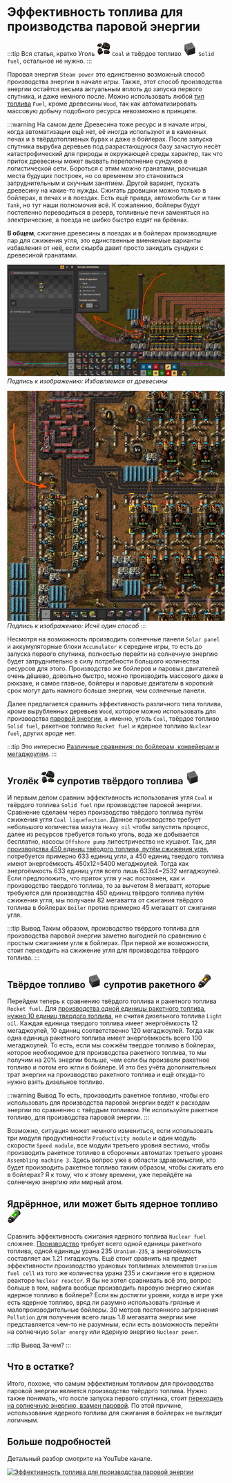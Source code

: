 # Эффективность топлива для производства паровой энергии

:::tip Вся статья, кратко
Уголь *![Coal](../icons/coal.png)* `Coal` и твёрдое топливо *![Solid fuel](../icons/solid-fuel.png)* `Solid fuel`, остальное не нужно.
:::

Паровая энергия `Steam power` это единственно возможный способ производства энергии в начале игры. Также, этот способ производства энергии остаётся весьма актуальным вплоть до запуска первого спутника, и даже немного после. Можно использовать любой [тип топлива](https://wiki.factorio.com/Fuel) `Fuel`, кроме древесины `Wood`, так как автоматизировать массовую добычу подобного ресурса невозможно в принципе.

:::warning На самом деле
Древесина тоже ресурс и в начале игры, когда автоматизации ещё нет, её иногда используют и в каменных печах и в твёрдотопливных бурах и даже в бойлерах. После запуска спутника вырубка деревьев под разрастающуюся базу зачастую несёт катастрофический для природы и окружающей среды характер, так что приток древесины может вызвать переполнение сундуков в логистической сети. Бороться с этим можно гранатами, расчищая места будущих построек, но со временем это становиться затруднительным и скучным занятием. Другой вариант, пускать древесину на какие-то нужды. Сжигать дровишки можно только в бойлерах, в печах и в поездах. Есть ещё правда, автомобиль `Car` и танк `Tank`, но тут наши полномочия всё. К сожалению, бойлеры будут постепенно переводиться в резерв, топливные печи заменяться на электрические, а поезда не шибко быстро ездят на брёвнах.

**В общем**, сжигание древесины в поездах и в бойлерах производящие пар для сжижения угля, это единственные вменяемые варианты избавления от неё, если скырба давит просто закидать сундуки с древесиной гранатами.

![Избавляемся от древесины](../images/PowerProduction/EfficientFuelForSteamPower.01.png)
*Подпись к изображению: Избавляемся от древесины*

![Избавляемся от древесины](../images/PowerProduction/EfficientFuelForSteamPower.02.png)
*Подпись к изображению: Исчё один способ*
:::

Несмотря на возможность производить солнечные панели `Solar panel` и аккумуляторные блоки `Accumulator` к середине игры, то есть до запуска первого спутника, полностью перейти на солнечную энергию будет затруднительно в силу потребности большого количества ресурсов для этого. Производство же бойлеров и паровых двигателей очень дёшево, довольно быстро, можно производить массового даже в рюкзаке, и самое главное, бойлеры и паровые двигатели в короткий срок могут дать намного больше энергии, чем солнечные панели.

Далее предлагается сравнить эффективность различного типа топлива, кроме вырубленных деревьев `Wood`, которое можно использовать для производства [паровой энергии](SteamPower.md), а именно, уголь `Coal`, твёрдое топливо `Solid fuel`, ракетное топливо `Rocket fuel` и ядерное топливо `Nuclear fuel`, других вроде нет.

:::tip Это интересно
[Различные сравнения: по бойлерам, конвейерам и мегаджоулям](https://factoriocheatsheet.com/#basic-power).
:::

## Уголёк ![coal](../icons/coal.png) супротив твёрдого топлива ![solid-fuel](../icons/solid-fuel.png)

И первым делом сравним эффективность использования угля `Coal` и твёрдого топлива `Solid fuel` при производстве паровой энергии. Сравнение сделаем через производство твёрдого топлива путём сжижения угля `Coal liquefaction`. Данное производство требует небольшого количества мазута `Heavy oil` чтобы запустить процесс, далее из ресурсов требуется только уголь, вода же добывается бесплатно, насосы `Offshore pump` липестричество не кушают. Так, для [производства 450 единиц твёрдого топлива, путём сжижения угля](https://kirkmcdonald.github.io/calc.html#data=1-1-19&rp=4&cp=4&min=3&p=coal&belt=fast-transport-belt&items=solid-fuel:r:450), потребуется примерно 633 единиц угля, а 450 единиц твердого топлива имеют энергоёмкость 450x12=5400 мегаджоулей. Тогда как энергоёмкость 633 единиц угля всего лишь 633x4=2532 мегаджоулей. Если предположить, что приток угля у нас постоянен, как и производство твердого топлива, то за вычетом 8 мегаватт, которые требуются для производства 450 единиц твёрдого топлива путём сжижения угля, мы получаем 82 мегаватта от сжигания твёрдого топлива в бойлерах `Boiler` против примерно 45 мегаватт от сжигания угля.

:::tip Вывод
Таким образом, производство твёрдого топлива для производства паровой энергии заметно выгодней по сравнению с простым сжиганием угля в бойлерах. При первой же возможности, стоит переходить на сжижение угля для производства твёрдого топлива.
:::

## Твёрдое топливо ![solid-fuel](../icons/solid-fuel.png) супротив ракетного ![rocket-fuel](../icons/rocket-fuel.png)

Перейдем теперь к сравнению твёрдого топлива и ракетного топлива `Rocket fuel`. Для [производства одной единицы ракетного топлива, нужно 10 единиц твердого топлива](https://kirkmcdonald.github.io/calc.html#data=1-1-19&rp=4&cp=4&min=3&p=coal&belt=fast-transport-belt&items=rocket-fuel:r:1), не считая дизельного топлива `Light oil`. Каждая единица твердого топлива имеет энергоёмкость 12 мегаджоулей, 10 единиц соответственно 120 мегаджоулей. Тогда как одна единица ракетного топлива имеет энергоёмкость всего 100 мегаджоулей. То есть, если мы сожжём твердое топливо в бойлерах, которое необходимое для производства ракетного топлива, то мы получим на 20% энергии больше, чем если бы произвели ракетное топливо и потом его жгли в бойлере. И это без учёта дополнительных трат энергии на производство ракетного топлива и ещё откуда-то нужно взять дизельное топливо.

:::warning Вывод
То есть, производить ракетное топливо, чтобы его использовать для производства паровой энергии ведёт к расходам энергии по сравнению с твёрдым топливом. Не используйте ракетное топливо, для производства паровой энергии.
:::

Возможно, ситуация может немного измениться, если использовать три модуля продуктивности `Productivity module` и один модуль скорости `Speed module`, все модули третьего уровня вестимо, чтобы производить ракетное топливо в сборочных автоматах третьего уровня `Assembling machine 3`. Здесь вопрос уже в области здравомыслия, кто будет производить ракетное топливо таким образом, чтобы сжигать его в бойлерах? Я к тому, что к этому времени, уже перейдёте на солнечную энергию или мирный атом.

## Ядрёрнное, или может быть ядерное топливо ![nuclear-fuel](../icons/nuclear-fuel.png)

Сравнить эффективность сжигания ядерного топлива `Nuclear fuel` сложнее. [Производство](https://kirkmcdonald.github.io/calc.html#data=1-1-19&rp=4&cp=4&min=3&p=coal&belt=fast-transport-belt&items=nuclear-fuel:r:1) требует всего одной единицы ракетного топлива, одной единицы урана 235 `Uranium-235`, а энергоёмкость составляет аж 1.21 гигаджоуль. Ещё стоит сравнить на предмет эффективности производство урановых топливных элементов `Uranium fuel cell` из того же количества урана 235 и сжигание его в ядерном реакторе `Nuclear reactor`. Я бы не хотел сравнивать всё это, вопрос больше в том, нафига вообще производить паровую энергию сжигая ядерное топливо в бойлере? Если вы достигли уровня, когда в игре уже есть ядерное топливо, вряд ли разумно использовать грязные и малопроизводительные бойлеры. 30 метров постоянного загрязнения `Pollution` для получения всего лишь 1.8 мегаватта энергии мне представляется чем-то не разумным, если есть возможность перейти на солнечную `Solar energy` или ядерную энергию `Nuclear power`.

:::tip Вывод
Зачем?
:::

## Что в остатке?

Итого, похоже, что самым эффективным топливом для производства паровой энергии является производство твёрдого топлива. Нужно также понимать, что после запуска первого спутника, стоит [переходить на солнечную энергию, взамен паровой](README.md#большие-корованы-ракет). По этой причине, использование ядерного топлива для сжигания в бойлерах не выглядит логичным.

## Больше подробностей

Детальный разбор смотрите на YouTube канале.

 [![Эффективность топлива для производства паровой энергии](http://img.youtube.com/vi/avZhWqnDwHI/0.jpg)](http://www.youtube.com/watch?v=avZhWqnDwHI)
